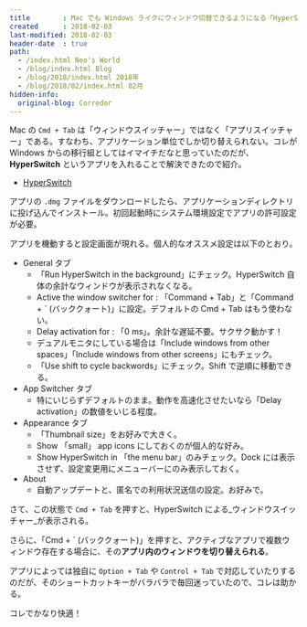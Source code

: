 ```yaml
---
title        : Mac でも Windows ライクにウィンドウ切替できるようになる「HyperSwitch」
created      : 2018-02-03
last-modified: 2018-02-03
header-date  : true
path:
  - /index.html Neo's World
  - /blog/index.html Blog
  - /blog/2018/index.html 2018年
  - /blog/2018/02/index.html 02月
hidden-info:
  original-blog: Corredor
---
```


Mac の `Cmd + Tab` は「ウィンドウスイッチャー」ではなく「アプリスイッチャー」である。すなわち、アプリケーション単位でしか切り替えられない。コレが Windows からの移行組としてはイマイチだなと思っていたのだが、**HyperSwitch** というアプリを入れることで解決できたので紹介。

- [HyperSwitch](https://bahoom.com/hyperswitch)

アプリの `.dmg` ファイルをダウンロードしたら、アプリケーションディレクトリに投げ込んでインストール。初回起動時にシステム環境設定でアプリの許可設定が必要。

アプリを機動すると設定画面が現れる。個人的なオススメ設定は以下のとおり。

- General タブ
  - 「Run HyperSwitch in the background」にチェック。HyperSwitch 自体の余計なウィンドウが表示されなくなる。
  - Active the window switcher for : 「Command + Tab」と「Command + \` (バッククォート)」に設定。デフォルトの Cmd + Tab はもう使わない。
  - Delay activation for : 「0 ms」。余計な遅延不要。サクサク動かす！
  - デュアルモニタにしている場合は「Include windows from other spaces」「Include windows from other screens」にもチェック。
  - 「Use shift to cycle backwords」にチェック。Shift で逆順に移動できる。
- App Switcher タブ
  - 特にいじらずデフォルトのまま。動作を高速化させたいなら「Delay activation」の数値をいじる程度。
- Appearance タブ
  - 「Thumbnail size」をお好みで大きく。
  - Show 「small」 app icons にしておくのが個人的な好み。
  - Show HyperSwitch in 「the menu bar」のみチェック。Dock には表示させず、設定変更用にメニューバーにのみ表示しておく。
- About
  - 自動アップデートと、匿名での利用状況送信の設定。お好みで。

さて、この状態で `Cmd + Tab` を押すと、HyperSwitch による_ウィンドウスイッチャー_が表示される。

さらに、「Cmd + \` (バッククォート)」を押すと、アクティブなアプリで複数ウィンドウ存在する場合に、その**アプリ内のウィンドウを切り替えられる**。

アプリによっては独自に `Option + Tab` や `Control + Tab` で対応していたりするのだが、そのショートカットキーがバラバラで毎回迷っていたので、コレは助かる。

コレでかなり快適！
